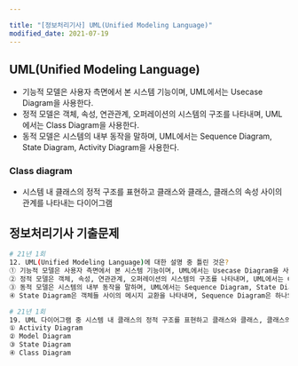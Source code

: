 ```yaml
---

title: "[정보처리기사] UML(Unified Modeling Language)"
modified_date: 2021-07-19
---
```


## UML(Unified Modeling Language)
- 기능적 모델은 사용자 측면에서 본 시스템 기능이며, UML에서는 Usecase Diagram을 사용한다.
- 정적 모델은 객체, 속성, 연관관계, 오퍼레이션의 시스템의 구조를 나타내며, UML에서는 Class Diagram을 사용한다.
- 동적 모델은 시스템의 내부 동작을 말하며, UML에서는 Sequence Diagram, State Diagram, Activity Diagram을 사용한다.

### Class diagram
- 시스템 내 클래스의 정적 구조를 표현하고 클래스와 클래스, 클래스의 속성 사이의 관계를 나타내는 다이어그램

## 정보처리기사 기출문제

```bash
# 21년 1회
12. UML(Unified Modeling Language)에 대한 설명 중 틀린 것은?
① 기능적 모델은 사용자 측면에서 본 시스템 기능이며, UML에서는 Usecase Diagram을 사용한다.
② 정적 모델은 객체, 속성, 연관관계, 오퍼레이션의 시스템의 구조를 나타내며, UML에서는 Class Diagram을 사용한다.
③ 동적 모델은 시스템의 내부 동작을 말하며, UML에서는 Sequence Diagram, State Diagram, Activity Diagram을 사용한다.
④ State Diagram은 객체들 사이의 메시지 교환을 나타내며, Sequence Diagram은 하나의 객체가 가진 상태와 그 상태의 변화에 의한 동작순서를 나타낸다.
```

```bash
# 21년 1회
19. UML 다이어그램 중 시스템 내 클래스의 정적 구조를 표현하고 클래스와 클래스, 클래스의 속성 사이의 관계를 나타내는 것은?
① Activity Diagram
② Model Diagram
③ State Diagram
④ Class Diagram
```
